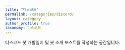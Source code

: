 ```yaml
---
title: "디스코드"
permalink: /categories/discord/
layout: category
author_profile: true
taxonomy: 디스코드
---
```


디스코드 봇 개발일지 및 봇 소개 포스트를 작성하는 공간입니다.
